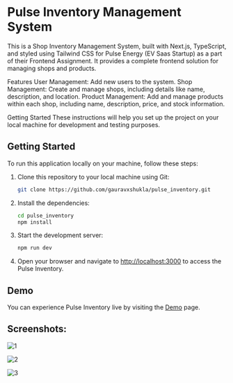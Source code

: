 # Pulse Inventory Management System
This is a Shop Inventory Management System, built with Next.js, TypeScript, and styled using Tailwind CSS for Pulse Energy (EV Saas Startup) as a part of their Frontend Assignment. It provides a complete frontend solution for managing shops and products.

Features
User Management: Add new users to the system. 
Shop Management: Create and manage shops, including details like name, description, and location.
Product Management: Add and manage products within each shop, including name, description, price, and stock information.

Getting Started
These instructions will help you set up the project on your local machine for development and testing purposes.

## Getting Started

To run this application locally on your machine, follow these steps:

1. Clone this repository to your local machine using Git:

   ```bash
   git clone https://github.com/gauravxshukla/pulse_inventory.git
   ```

2. Install the dependencies:

   ```bash
   cd pulse_inventory
   npm install
   ```

3. Start the development server:

   ```bash
   npm run dev
   ```

4. Open your browser and navigate to [http://localhost:3000](http://localhost:3000) to access the Pulse Inventory.

## Demo

You can experience Pulse Inventory live by visiting the [Demo](https://pulse.gauravxshukla.me/) page.

## Screenshots: 

![1](https://github.com/gauravxshukla/pulse_inventory/assets/82375003/fccba2a0-7f60-48a8-987a-8a2c1abfa50c)

![2](https://github.com/gauravxshukla/pulse_inventory/assets/82375003/6e3fb33d-d880-4eda-b4e5-6447839de0b0)

![3](https://github.com/gauravxshukla/pulse_inventory/assets/82375003/d7e63614-cbf3-46fa-86e8-e70ec2000796)
